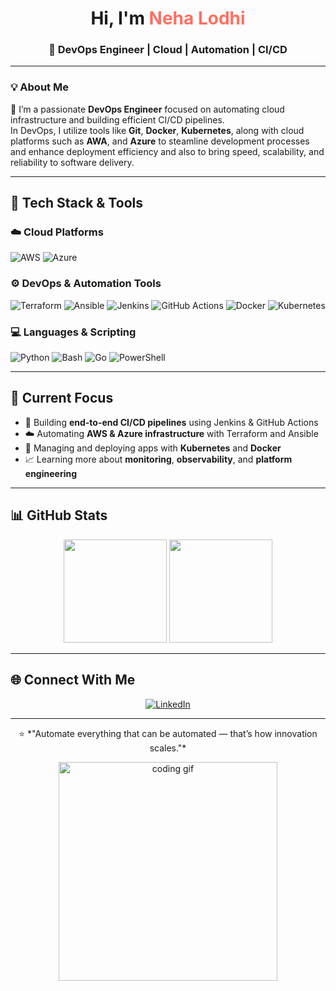 <h1 align="center"> Hi, I'm <span style="color:#ff6f61;">Neha Lodhi</span></h1>
<h3 align="center">🚀 DevOps Engineer | Cloud | Automation | CI/CD</h3>

---

###                                                                      💡 About Me

🌟 I’m a passionate **DevOps Engineer** focused on automating cloud infrastructure and building efficient CI/CD pipelines.  
In DevOps, I utilize tools like **Git**, **Docker**, **Kubernetes**, along with cloud platforms such as **AWA**, and **Azure** to steamline development processes and enhance deployment efficiency and also to bring speed, scalability, and reliability to software delivery.


---

## 🧰 Tech Stack & Tools

### ☁️ **Cloud Platforms**
![AWS](https://img.shields.io/badge/AWS-%23FF9900.svg?logo=amazon-aws&logoColor=white)
![Azure](https://img.shields.io/badge/Azure-%230072C6.svg?logo=microsoftazure&logoColor=white)

### ⚙️ **DevOps & Automation Tools**
![Terraform](https://img.shields.io/badge/Terraform-%235835CC.svg?logo=terraform&logoColor=white)
![Ansible](https://img.shields.io/badge/Ansible-%23EE0000.svg?logo=ansible&logoColor=white)
![Jenkins](https://img.shields.io/badge/Jenkins-%23D24939.svg?logo=jenkins&logoColor=white)
![GitHub Actions](https://img.shields.io/badge/GitHub_Actions-%232088FF.svg?logo=github-actions&logoColor=white)
![Docker](https://img.shields.io/badge/Docker-%230db7ed.svg?logo=docker&logoColor=white)
![Kubernetes](https://img.shields.io/badge/Kubernetes-%23326CE5.svg?style=flat&logo=kubernetes&logoColor=white)

### 💻 **Languages & Scripting**
![Python](https://img.shields.io/badge/Python-%233776AB.svg?logo=python&logoColor=white)
![Bash](https://img.shields.io/badge/Bash-%234EAA25.svg?logo=gnu-bash&logoColor=white)
![Go](https://img.shields.io/badge/Go-%2300ADD8.svg?logo=go&logoColor=white)
![PowerShell](https://img.shields.io/badge/PowerShell-%235391FE.svg?logo=powershell&logoColor=white)

---

## 🔭 Current Focus
- 🚀 Building **end-to-end CI/CD pipelines** using Jenkins & GitHub Actions  
- ☁️ Automating **AWS & Azure infrastructure** with Terraform and Ansible  
- 🧩 Managing and deploying apps with **Kubernetes** and **Docker**  
- 📈 Learning more about **monitoring**, **observability**, and **platform engineering**

---

## 📊 GitHub Stats

<p align="center">
  <img src="https://github-readme-stats.vercel.app/api?username=nehalodhi&show_icons=true&theme=tokyonight" height="165">
  <img src="https://github-readme-stats.vercel.app/api/top-langs/?username=nehalodhi&layout=compact&theme=tokyonight" height="165">
</p>

---

## 🌐 Connect With Me

<p align="center">
  <a href="https://www.linkedin.com/in/nehalodhi" target="_blank">
    <img src="https://img.shields.io/badge/LinkedIn-%230077B5.svg?logo=linkedin&logoColor=white" alt="LinkedIn">
  </a>
</p>

---

<p align="center">
  ⭐️ *"Automate everything that can be automated — that’s how innovation scales."*  
</p>

<!-- Footer Animation -->
<p align="center">
  <img src="https://raw.githubusercontent.com/abhisheknaiidu/abhisheknaiidu/master/code.gif" width="350" alt="coding gif">
</p>
